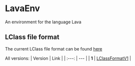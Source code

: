 # LavaEnv
An environment for the language Lava

## LClass file format
The current LClass file format can be found [here](LavaEnv/LClassFormatV1.md)

All versions:
| Version | Link |
| :---: | --- |
| **1** | [LClassFormatV1](LavaEnv/LClassFormatV1.md) |
